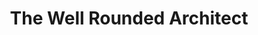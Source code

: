 ---
layout: item
title: The Well Rounded Architect
type: article
link: https://www.thekua.com/atwork/2016/11/the-well-rounded-architect/
categories: [Architecture, Organisation]
---